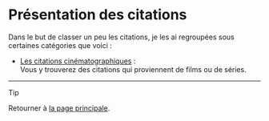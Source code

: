 # Présentation des citations

Dans le but de classer un peu les citations, je les ai regroupées sous certaines catégories que voici :

- [Les citations cinématographiques](citations_cinema.md) :  
  Vous y trouverez des citations qui proviennent de films ou de séries.

---

> [!TIP]  
> Retourner à [la page principale](../README.md).
